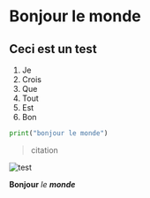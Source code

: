 # Bonjour le monde

## Ceci est un test

1. Je
2. Crois
3. Que
4. Tout
5. Est
6. Bon

```py
print("bonjour le monde")
```

> citation

![test](https://miro.medium.com/max/4000/1*KUy_KKExZrSpBuv9XfyBgA.png)

**Bonjour** _le_ **_monde_**
